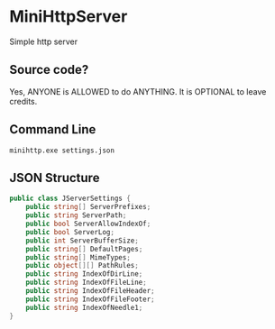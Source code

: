 # MiniHttpServer
Simple http server

## Source code?
Yes, ANYONE is ALLOWED to do ANYTHING.
It is OPTIONAL to leave credits.

## Command Line
`minihttp.exe settings.json`

## JSON Structure
```cs
public class JServerSettings {
    public string[] ServerPrefixes;
    public string ServerPath;
    public bool ServerAllowIndexOf;
    public bool ServerLog;
    public int ServerBufferSize;
    public string[] DefaultPages;
    public string[] MimeTypes;
    public object[][] PathRules;
    public string IndexOfDirLine;
    public string IndexOfFileLine;
    public string IndexOfFileHeader;
    public string IndexOfFileFooter;
    public string IndexOfNeedle1;
}
```
